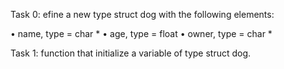 Task 0: efine a new type struct dog with the following elements:

• name, type = char *
• age, type = float
• owner, type = char *

Task 1: function that initialize a variable of type struct dog.

